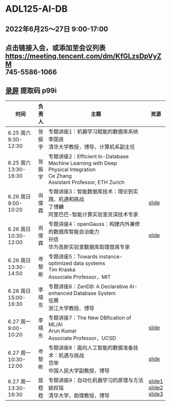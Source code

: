 # ADL125-AI-DB

## 2022年6月25～27日 9:00-17:00
## 点击链接入会，或添加至会议列表<br>https://meeting.tencent.com/dm/KfGLzsDpVyZM<br>745-5586-1066
## [录屏](https://pan.baidu.com/s/1KEWvlRFToPnPtdqDpkMC0g) 提取码 p99i 
| 时间| 负<br>责<br>人 | 主题                                                         | 资源 |
| --------- | ------ | ------------------------------------------------------------ | ---- |
| 6.25&nbsp;周六<br>9:30-12:30 |  张<br>振<br>宇  | 专题讲座1：机器学习赋能的数据库系统<br>李国良<br> 清华大学教授，博导，计算机系副主任     |      |
| 6.25&nbsp;周六<br>13:30-16:30 | 张<br>振<br>宇 | 专题讲座2：Efficient In-Database Machine Learning with Deep<br> Physical Integration<br>Ce Zhang <br>Assistant Professor, ETH Zurich  |      |
| 6.26&nbsp;周日<br> 9:00-10:20 | 尚<br>俊<br>霖 | 专题讲座3：智能数据库技术：理论到实践、机遇和挑战<br>丁博麟  <br>阿里巴巴-智能计算实验室资深技术专家  |  [slide](https://github.com/cenlibin/ADL125-AI-DB/blob/main/Slides/2022-CCF-ADL125.pdf)  |
| 6.26&nbsp;周日<br> 10:30-12:00 | 尚<br>俊<br>霖 | 专题讲座4：openGauss：构建内外兼修的数据库智能自治能力<br>孙佶  <br>华为高斯实验室数据库助理首席专家  | [slide](https://github.com/cenlibin/ADL125-AI-DB/blob/main/Slides/CCF-ADL-孙佶.pdf)     |
| 6.26&nbsp;周日<br> 13:30-14:50 | 岑<br>黎<br>彬 | 专题讲座5：Towards instance-optimized data systems<br>Tim Kraska  <br>Associate Professor，MIT  |     |
| 6.26&nbsp;周日<br> 15:00-16:30 | 李<br>靖<br>东 | 专题讲座6：ZenDB: A Declarative AI-enhanced Database System <br>伍赛  <br> 浙江大学教授、博导  |      |
| 6.27&nbsp;周一<br> 9:00-10:20 | 李<br>靖<br>东 | 专题讲座7：The New DBfication of ML/AI<br>Arun Kumar  <br>Associate Professor，UCSD  |  [slide](https://github.com/cenlibin/ADL125-AI-DB/blob/main/Slides/CCF-ArunKumar.pdf)    |
| 6.27&nbsp;周一<br> 10:30-12:00 | 岑<br>黎<br>彬 | 专题讲座8：面向人工智能的数据准备技术：机遇与挑战<br>范举  <br>中国人民大学副教授，博导  | [slide](https://github.com/cenlibin/ADL125-AI-DB/blob/main/Slides/DataPrep-JuFan.pdf)      |
| 6.27&nbsp;周一<br> 13:30-16:30 | 屈<br>稳<br>稳 | 专题讲座9：自动化机器学习的原理与方法<br>姚权铭  <br>清华大学，助理教授，博导  | [slide1](https://github.com/cenlibin/ADL125-AI-DB/blob/main/Slides/Lecture-1-Intro.pdf) <br> [slide2](https://github.com/cenlibin/ADL125-AI-DB/blob/main/Slides/Lecture-2-HPO-Example.pdf) <br> [slide3](https://github.com/cenlibin/ADL125-AI-DB/blob/main/Slides/Lecture-3-NAS-Example.pdf)      |
